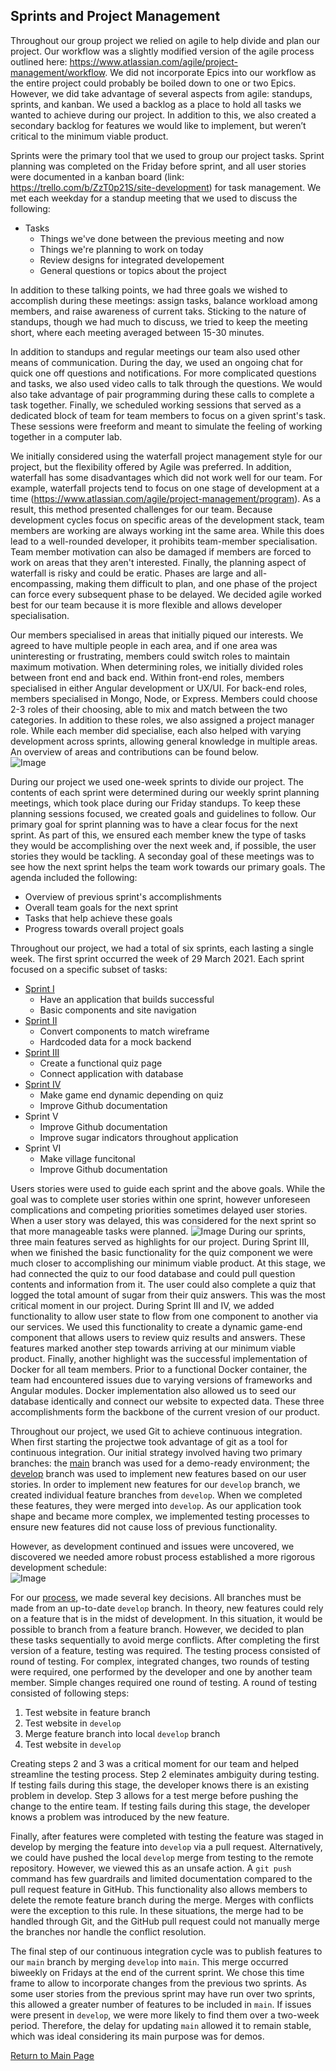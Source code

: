 ## Sprints and Project Management
Throughout our group project we relied on agile to help divide and plan our project. Our workflow was a slightly modified version of the agile process outlined here: https://www.atlassian.com/agile/project-management/workflow.
We did not incorporate Epics into our workflow as the entire project could probably be boiled down to one or two Epics. However, we did take advantage of several aspects from agile: standups, sprints, and kanban. We used a backlog as a place to hold all tasks we wanted to achieve during our project. In addition to this, we also created a secondary backlog for features we would like to implement, but weren’t critical to the minimum viable product.   
	
Sprints were the primary tool that we used to group our project tasks. Sprint planning was completed on the Friday before sprint, and all user stories were documented in a kanban board (link: https://trello.com/b/ZzT0p21S/site-development) for task management. We met each weekday for a standup meeting that we used to discuss the following:
  - Tasks
      - Things we've done between the previous meeting and now
      - Things we're planning to work on today
      - Review designs for integrated developement
      - General questions or topics about the project
 
In addition to these talking points, we had three goals we wished to accomplish during these meetings: assign tasks, balance workload among members, and raise awareness of current taks. Sticking to the nature of standups, though we had much to discuss, we tried to keep the meeting short, where each meeting averaged between 15-30 minutes. 

In addition to standups and regular meetings our team also used other means of communication. During the day, we used an ongoing chat for quick one off questions and notifications. For more complicated questions and tasks, we also used video calls to talk through the questions. We would also take advantage of pair programming during these calls to complete a task together. Finally, we scheduled working sessions that served as a dedicated block of team for team members to focus on a given sprint's task. These sessions were freeform and meant to simulate the feeling of working together in a computer lab.
	
We initially considered using the waterfall project management style for our project, but the flexibility offered by Agile was preferred. In addition, waterfall has some disadvantages which did not work well for our team. For example, waterfall projects tend to focus on one stage of development at a time (https://www.atlassian.com/agile/project-management/program). As a result, this method presented challenges for our team. Because development cycles focus on specific areas of the development stack, team members are working are always working int the same area. While this does lead to a well-rounded developer, it prohibits team-member specialisation. Team member motivation can also be damaged if members are forced to work on areas that they aren't interested. Finally, the planning aspect of waterfall is risky and could be eratic. Phases are large and all-encompassing, making them difficult to plan, and one phase of the project can force every subsequent phase to be delayed. We decided agile worked best for our team because it is more flexible and allows developer specialisation.  

Our members specialised in areas that initially piqued our interests. We agreed to have multiple people in each area, and if one area was uninteresting or frustrating, members could switch roles to maintain maximum motivation. When determining roles, we initially divided roles between front end and back end. Within front-end roles, members specialised in either Angular development or UX/UI. For back-end roles, members specialised in Mongo, Node, or Express. Members could choose 2-3 roles of their choosing, able to mix and match between the two categories. In addition to these roles, we also assigned a project manager role. While each member did specialise, each also helped with varying development across sprints, allowing general knowledge in multiple areas. An overview of areas and contributions can be found below.  
![Image](TeamRoles.png)  

During our project we used one-week sprints to divide our project. The contents of each sprint were determined during our weekly sprint planning meetings, which took place during our Friday standups. To keep these planning sessions focused, we created goals and guidelines to follow. Our primary goal for sprint planning was to have a clear focus for the next sprint. As part of this, we ensured each member knew the type of tasks they would be accomplishing over the next week and, if possible, the user stories they would be tackling. A seconday goal of these meetings was to see how the next sprint helps the team work towards our primary goals. The agenda included the following:
  - Overview of previous sprint's accomplishments
  - Overall team goals for the next sprint
  - Tasks that help achieve these goals
  - Progress towards overall project goals  

Throughout our project, we had a total of six sprints, each lasting a single week. The first sprint occurred the week of 29 March 2021. Each sprint focused on a specific subset of tasks: 
  - [Sprint I](SugarRushSprint1.pdf)
      - Have an application that builds successful
      - Basic components and site navigation
  - [Sprint II](SugarRushSprint2.pdf)
      - Convert components to match wireframe
      - Hardcoded data for a mock backend
  - [Sprint III](SugarRushSprint3.pdf)
      - Create a functional quiz page
      - Connect application with database
  - [Sprint IV](SugarRushSprint4.pdf)
      - Make game end dynamic depending on quiz
      - Improve Github documentation
  - Sprint V
      - Improve Github documentation
      - Improve sugar indicators throughout application
  - Sprint VI
      - Make village funcitonal
      - Improve Github documentation

Users stories were used to guide each sprint and the above goals. While the goal was to complete user stories within one sprint, however unforeseen complications and competing priorities sometimes delayed user stories. When a user story was delayed, this was considered for the next sprint so that more manageable tasks were planned.
![Image](SprintDiagram.png)
During our sprints, three main features served as highlights for our project. During Sprint III, when we finished the basic functionality for the quiz component we were much closer to accomplishing our minimum viable product. At this stage, we had connected the quiz to our food database and could pull question contents and information from it. The user could also complete a quiz that logged the total amount of sugar from their quiz answers. This was the most critical moment in our project. During Sprint III and IV, we added functionality to allow user state to flow from one component to another via our services. We used this functionality to create a dynamic game-end component that allows users to review quiz results and answers. These features marked another step towards arriving at our minimum viable product. Finally, another highlight was the successful implementation of Docker for all team members. Prior to a functional Docker container, the team had encountered issues due to varying versions of frameworks and Angular modules. Docker implementation also allowed us to seed our database identically and connect our website to expected data. These three accomplishments form the backbone of the current vresion of our product.    

Throughout our project, we used Git to achieve continuous integration. When first starting the projectwe took advantage of git as a tool for continuous integration. Our initial strategy involved having two primary branches: the [main](../../../) branch was used for a demo-ready environment; the [develop](../../../tree/develop) branch was used to implement new features based on our user stories. In order to implement new features for our `develop` branch, we created individual feature branches from `develop`. When we completed these features, they were merged into `develop`. As our application took shape and became more complex, we implemented testing processes to ensure new features did not cause loss of previous functionality.

However, as development continued and issues were uncovered, we discovered we needed amore robust process established a more rigorous development schedule:  
![Image](DevProcess.png)

For our [process](SugarRushDevCycle.pdf), we made several key decisions. All branches must be made from an up-to-date `develop` branch. In theory, new features could rely on a feature that is in the midst of development. In this situation, it would be possible to branch from a feature branch. However, we decided to plan these tasks sequentially to avoid merge conflicts. After completing the first version of a feature, testing was required. The testing process consisted of round of testing. For complex, integrated changes, two rounds of testing were required, one performed by the developer and one by another team member. Simple changes required one round of testing. A round of testing consisted of following steps:
  1. Test website in feature branch
  2. Test website in `develop`
  3. Merge feature branch into local `develop` branch
  4. Test website in `develop`

Creating steps 2 and 3 was a critical moment for our team and helped streamline the testing process. Step 2 eleminates ambiguity during testing. If testing fails during this stage, the developer knows there is an existing problem in develop. Step 3 allows for a test merge before pushing the change to the entire team. If testing fails during this stage, the developer knows a problem was introduced by the new feature.

Finally, after features were completed with testing the feature was staged in develop by merging the feature into `develop` via a pull request. Alternatively, we could have pushed the local `develop` merge from testing to the remote repository. However, we viewed this as an unsafe action. A `git push` command has few guardrails and limited documentation compared to the pull request feature in GitHub. This functionality also allows members to delete the remote feature branch during the merge. Merges with conflicts were the exception to this rule. In these situations, the merge had to be handled through Git, and the GitHub pull request could not manually merge the branches nor handle the conflict resolution. 

The final step of our continuous integration cycle was to publish features to our `main` branch by merging `develop` into `main`. This merge occurred biweekly on Fridays at the end of the current sprint. We chose this time frame to allow to incorporate changes from the previous two sprints. As some user stories from the previous sprint may have run over two sprints, this allowed a greater number of features to be included in `main`. If issues were present in `develop`, we were more likely to find them over a two-week period. Therefore, the delay for updating `main` allowed it to remain stable, which was ideal considering its main purpose was for demos.   

[Return to Main Page](../../../)

